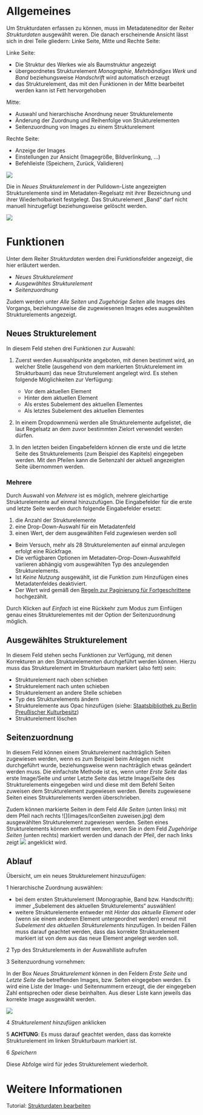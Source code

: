 # Allgemeines

Um Strukturdaten erfassen zu können, muss im Metadateneditor der Reiter *Strukturdaten* ausgewählt weren. Die danach erscheinende Ansicht lässt sich in drei Teile gliedern: Linke Seite, Mitte und Rechte Seite:

Linke Seite:

* Die Struktur des Werkes wie als Baumstruktur angezeigt
* übergeordnetes Strukturelement _Monographie_, _Mehrbändiges Werk_ und _Band_ beziehungsweise _Handschrift_ wird automatisch erzeugt
* das Strukturelement, das mit den Funktionen in der Mitte bearbeitet werden kann ist Fett hervorgehoben

Mitte:

* Auswahl und hierarchische Anordnung neuer Strukturelemente
* Änderung der Zuordnung und Reihenfolge von Strukturelementen
* Seitenzuordnung von Images zu einem Strukturelement

Rechte Seite:

* Anzeige der Images
* Einstellungen zur Ansicht (Imagegröße, Bildverlinkung, …)
* Befehlleiste (Speichern, Zurück, Validieren)

![](images/Strukturdaten1.jpg)

Die in _Neues Strukturelement_ in der Pulldown-Liste angezeigten Strukturelemente sind im Metadaten-Regelsatz mit ihrer Bezeichnung und ihrer Wiederholbarkeit festgelegt. Das Strukturelement „Band“ darf nicht manuell hinzugefügt beziehungsweise gelöscht werden. 

![](images/Strukturdaten2.jpg)

# Funktionen

Unter dem Reiter *Strukturdaten* werden drei Funktionsfelder angezeigt, die hier erläutert werden.

* *Neues Strukturelement*
* *Ausgewähltes Strukturelement*
* *Seitenzuordnung*

Zudem werden unter *Alle Seiten* und *Zugehörige Seiten* alle Images des Vorgangs, beziehungsweise die zugewiesenen Images edes ausgewählten Strukturelements angezeigt.
 
## Neues Strukturelement

In diesem Feld stehen drei Funktionen zur Auswahl:

1. Zuerst werden Auswahlpunkte angeboten, mit denen bestimmt wird, an welcher Stelle (ausgehend von dem markierten Strukturelement im Strukturbaum) das neue Struturelement angelegt wird. Es stehen folgende Möglichkeiten zur Verfügung:

    * Vor dem aktuellen Element
    * Hinter dem aktuellen Element
    * Als erstes Subelement des aktuellen Elementes
    * Als letztes Subelement des aktuellen Elementes

2. In einem Dropdownmenü werden alle Strukturelemente aufgelistet, die laut Regelsatz an dem zuvor bestimmten Zielort verwendet werden dürfen. 

3. In den letzten beiden Eingabefeldern können die erste und die letzte Seite des Strukturelements (zum Beispiel des Kapitels) eingegeben werden. Mit den Pfeilen kann die Seitenzahl der aktuell angezeigten Seite übernommen werden.

### Mehrere

Durch Auswahl von _Mehrere_ ist es möglich, mehrere gleichartige Strukturelemente auf einmal hinzuzufügen. Die Eingabefelder für die erste und letzte Seite werden durch folgende Eingabefelder ersetzt:

1. die Anzahl der Strukturelemente
1. eine Drop-Down-Auswahl für ein Metadatenfeld
1. einen Wert, der dem ausgewählten Feld zugewiesen werden soll

* Beim Versuch, mehr als 28 Strukturelementen auf einmal anzulegen erfolgt eine Rückfrage.
* Die verfügbaren Optionen im Metadaten-Drop-Down-Auswahlfeld variieren abhängig vom ausgewählten Typ des anzulegenden Strukturelements.
* Ist _Keine Nutzung_ ausgewählt, ist die Funktion zum Hinzufügen eines Metadatenfeldes deaktiviert.
* Der Wert wird gemäß den [Regeln zur Paginierung für Fortgeschrittene](Paginieren.md#paginierung-f%C3%BCr-fortgeschrittene) hochgezählt.

Durch Klicken auf _Einfach_ ist eine Rückkehr zum Modus zum Einfügen genau eines Strukturelementes mit der Option der Seitenzuordnung möglich.

## Ausgewähltes Strukturelement

In diesem Feld stehen sechs Funktionen zur Verfügung, mit denen Korrekturen an den Strukturelementen durchgeführt werden können. Hierzu muss das Strukturelement im Strukturbaum markiert (also fett) sein: 

* Strukturelement nach oben schieben
* Strukturelement nach unten schieben
* Strukturelement an andere Stelle schieben
* Typ des Strukturelements ändern
* Strukturelemente aus Opac hinzufügen (siehe: [Staatsbibliothek zu Berlin Preußischer Kulturbesitz](../../../BestPractice/Von_Anwendern/SBB/goobi-anhaengende-werke.pdf))
* Strukturelement löschen

## Seitenzuordnung

In diesem Feld können einem Strukturelement nachträglich Seiten zugewiesen werden, wenn es zum Beispiel beim Anlegen 
nicht durchgeführt wurde, beziehungsweise wenn nachträglich etwas geändert werden muss. Die einfachste Methode ist es, 
wenn unter *Erste Seite* das erste Image/Seite und unter Letzte Seite das letzte Image/Seite des Strukturelements 
eingegeben wird und diese mit dem Befehl Seiten zuweisen dem Strukturelement zugewiesen werden. 
Bereits zugewiesene Seiten eines Strukturelements werden überschrieben.


Zudem können markierte Seiten in dem Feld *Alle Seiten* (unten links) mit dem Pfeil nach rechts ![](images/IconSeiten zuweisen.jpg) dem 
ausgewählten Strukturelement zugewiesen werden. Seiten eines Strukturelements können entfernt werden, wenn Sie in 
dem Feld *Zugehörige Seiten* (unten rechts) markiert werden und danach der Pfeil, 
der nach links zeigt ![](images/Icon_Seiten_löschen.jpg) angeklickt wird.

## Ablauf

Übersicht, um ein neues Strukturelement hinzuzufügen:

1 hierarchische Zuordnung auswählen:

* bei dem ersten Strukturelement (Monographie, Band bzw. Handschrift): immer „Subelement des aktuellen Strukturelements“ auswählen!
* weitere Strukturelemente entweder mit _Hinter das aktuelle Element_ oder (wenn sie einem anderen Element untergeordnet werden) erneut mit _Subelement des aktuellen Strukturelements_ hinzufügen. In beiden Fällen muss darauf geachtet werden, dass das korrekte Strukturelement markiert ist von dem aus das neue Element angelegt werden soll. 

2 Typ des Strukturelements in der Auswahlliste aufrufen

3 Seitenzuordnung vornehmen:

In der Box *Neues Strukturelement* können in den Feldern *Erste Seite* und *Letzte Seite* die betreffenden Images, bzw. Seiten eingegeben werden. Es wird eine Liste der Image- und Seitennummern erzeugt, die der eingegeben Zahl entsprechen oder diese beinhalten. Aus dieser Liste kann jeweils das korrekte Image ausgewählt werden.

![](images/Strukturdaten3.jpg)
 
4 *Strukturelement hinzufügen* anklicken

5 **ACHTUNG**: Es muss darauf geachtet werden, dass das korrekte Strukturelement im linken Strukturbaum markiert ist.

6 *Speichern*

Diese Abfolge wird für jedes Strukturelement wiederholt.

# Weitere Informationen
Tutorial: [Strukturdaten bearbeiten](https://github.com/kitodo/kitodo-tutorials/blob/master/kitodo2/08_strukturdaten-bearbeiten.md)

